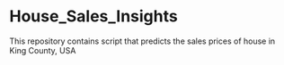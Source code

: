 # House_Sales_Insights
This repository contains script that predicts the sales prices of house in King County, USA
